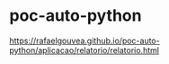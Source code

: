 # poc-auto-python

https://rafaelgouvea.github.io/poc-auto-python/aplicacao/relatorio/relatorio.html
